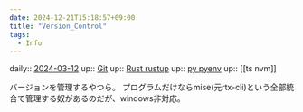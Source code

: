 ```yaml
---
date: 2024-12-21T15:18:57+09:00
title: "Version_Control"
tags:
  - Info
---
```


daily:: [2024-03-12](/Daily_Note/2024-03-12.md)
up:: [Git](../Bar/App/Git.md)
up:: [Rust rustup](Rust%20rustup.md)
up:: [py pyenv](py%20pyenv.md)
up:: [[ts nvm]]

バージョンを管理するやつら。
プログラムだけならmise(元rtx-cli)という全部統合で管理する奴があるのだが、windows非対応。

